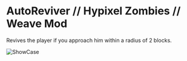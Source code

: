 # AutoReviver // Hypixel Zombies // Weave Mod

Revives the player if you approach him within a radius of 2 blocks.

![ShowCase](https://github.com/Dreaght/AutoReviver/assets/111290888/c5b1bdca-2d00-415d-9ec2-9ef8ff86c183)

